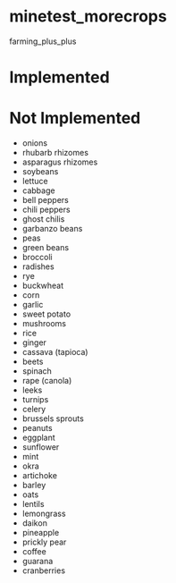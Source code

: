 minetest_morecrops
==================

farming_plus_plus


Implemented
===========



Not Implemented
===============
* onions
* rhubarb rhizomes
* asparagus rhizomes
* soybeans
* lettuce
* cabbage
* bell peppers
* chili peppers
* ghost chilis
* garbanzo beans
* peas
* green beans
* broccoli
* radishes
* rye
* buckwheat
* corn
* garlic
* sweet potato
* mushrooms
* rice
* ginger
* cassava (tapioca)
* beets
* spinach
* rape (canola)
* leeks
* turnips
* celery
* brussels sprouts
* peanuts
* eggplant
* sunflower
* mint
* okra
* artichoke
* barley
* oats
* lentils
* lemongrass
* daikon
* pineapple
* prickly pear
* coffee
* guarana
* cranberries

